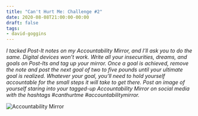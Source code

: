 ```yaml
---
title: "Can't Hurt Me: Challenge #2"
date: 2020-08-08T21:00:00-00:00
draft: false
tags:
- david-goggins
---
```


_I tacked Post-It notes on my Accountability Mirror, and I’ll ask you to do the same. Digital devices won’t work. Write all your insecurities, dreams, and goals on Post-Its and tag up your mirror. Once a goal is achieved, remove the note and post the next goal of two to five pounds until your ultimate goal is realized. Whatever your goal, you’ll need to hold yourself accountable for the small steps it will take to get there. Post an image of yourself staring into your tagged-up Accountability Mirror on social media with the hashtags #canthurtme #accountabilitymirror._

![Accountability Mirror](/images/2020-august/accountability-mirror.jpg)